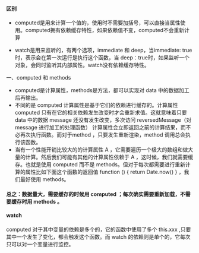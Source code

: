 #### 区别 
* computed是用来计算一个值的，使用时不需要加括号，可以直接当属性使用。computed拥有依赖缓存特性，如果依赖值不变，computed不会重新计算


*  watch是用来监听的，有两个选项，immediate 和 deep，当immediate: true时，表示会在第一次运行是执行这个函数，当 deep：true时，如果监听一个对象，会同时监听其内部属性。watch没有依赖缓存特性。




一、computed 和 methods

*  computed是计算属性，methods是方法，都可以实现对 data 中的数据加工后再输出。
*  不同的是 computed 计算属性是基于它们的依赖进行缓存的。计算属性 computed 只有在它的相关依赖发生改变时才会重新求值。这就意味着只要data 中的数据 message 还没有发生改变，多次访问 reversedMessage（对message 进行加工的处理函数） 计算属性会立即返回之前的计算结果，而不必再次执行函数。而对于method ，只要发生重新渲染，method 调用总会执行该函数。
*  当有一个性能开销比较大的的计算属性 A ，它需要遍历一个极大的数组和做大量的计算。然后我们可能有其他的计算属性依赖于 A ，这时候，我们就需要缓存。也就是使用 computed 而不是 methods。但对于每次都需要进行重新计算的属性比如下面这个函数的返回值 function () { return Date.now() } ，我们最好使用 methods。

#### 总之：数据量大，需要缓存的时候用 computed ；每次确实需要重新加载，不需要缓存时用 methods 。


#### watch 

computed 对于其中变量的依赖是多个的，它的函数中使用了多个 this.xxx ,只要其中一个发生了变化，都会触发这个函数。而 watch 的依赖则是单个的，它每次只可以对一个变量进行监控。 